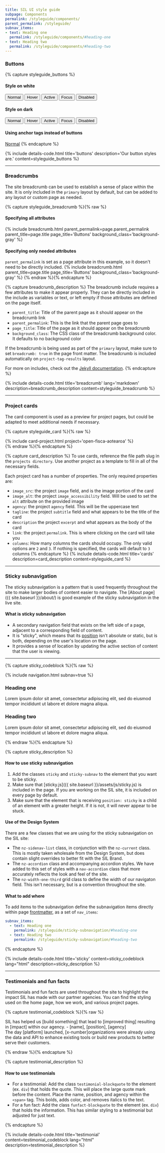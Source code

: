```yaml
---
title: SIL UI style guide
subpage: Components
permalink: /styleguide/components/
parent_permalink: /styleguide/
subnav_items:
- text: Heading one
  permalink: /styleguide/components/#heading-one
- text: Heading two
  permalink: /styleguide/components/#heading-two
---
```


### Buttons

{% capture styleguide_buttons %}

#### Style on white

<section class="nz-grid">
  <button class="nz-button">Normal</button>
  <button class="nz-button-hover">Hover</button>
  <button class="nz-button-active">Active</button>
  <button class="nz-button-focus">Focus</button>
  <button class="nz-button-disabled">Disabled</button>
</section>

#### Style on dark

<section class="background-dark nz-grid">
  <button class="nz-button nz-button-secondary">Normal</button>
  <button class="nz-button-hover nz-button-secondary">Hover</button>
  <button class="nz-button-active nz-button-secondary">Active</button>
  <button class="nz-button-focus nz-button-secondary">Focus</button>
  <button class="nz-button-disabled nz-button-secondary">Disabled</button>
</section>

#### Using anchor tags instead of buttons

<a class="nz-button nz-button-secondary" href="{{ dead_end_link }}">Normal</a>
{% endcapture %}

{% include details-code.html
   title='buttons'
   description='Our button styles are.'
   content=styleguide_buttons
%}

---

### Breadcrumbs

The site breadcrumb can be used to establish a sense of place within the site. It is only included in the `primary` layout by default, but can be added to any layout or custom page as needed.

{% capture styleguide_breadcrumb %}{% raw %}

#### Specifying all attributes

{% include breadcrumb.html
  parent_permalink=page.parent_permalink
  parent_title=page.title
  page_title='Buttons'
  background_class='background-gray'
%}

#### Specifying only needed attributes

`parent_permalink` is set as a page attribute in this example, so it doesn't need to be directly included.
{% include breadcrumb.html
  parent_title=page.title
  page_title='Buttons'
  background_class='background-gray'
%}
{% endraw %}{% endcapture %}

{% capture breadcrumb_description %}
The breadcrumb include requires a few attributes to make it appear properly. They can be directly included in the include as variables or text, or left empty if those attributes are defined on the page itself.

* `parent_title`: Title of the parent page as it should appear on the breadcrumb link
* `parent_permalink`: This is the link that the parent page goes to
* `page_title`: Title of the page as it should appear on the breadcrumb
* `background_class`: The CSS class of the breadcrumb background color. It defaults to no background color

If the breadcrumb is being used as part of the `primary` layout, make sure to set `breadcrumb: true` in the page front matter.
The breadcrumb is included automatically on `project-tag-results` layout.

For more on includes, check out the [Jekyll documentation](https://jekyllrb.com/docs/includes/).
{% endcapture %}

{% include details-code.html
   title='breadcrumb'
   lang='markdown'
   description=breadcrumb_description
   content=styleguide_breadcrumb
%}

---

### Project cards

The card component is used as a preview for project pages, but could be adapted to meet additional needs if necessary.

{% capture styleguide_card %}{% raw %}
<div class="nz-grid-full">
  <section class="nz-flex nz-flex-wrap">
    {% include card-project.html project='open-fisca-aotearoa' %}
  </section>
</div>
{% endraw %}{% endcapture %}

{% capture card_description %}
To use cards, reference the file path slug in the `projects directory`. Use another project as a template to fill in all of the necessary fields.

Each project card has a number of properties. The only required properties are:

* `image_src`: the project `image` field, and is the image portion of the card
* `image_alt`: the project `image_accessibility` field. Will be used to set the `alt` attribute on the provided image
* `agency`: the project `agency` field. This will be the uppercase text
* `tagline`: the project `subtitle` field and what appears to be the title of the card
* `description` the project `excerpt` and what appears as the body of the card
* `link`: the project `permalink`. This is where clicking on the card will take you
* `columns`: How many columns the cards should occupy. The only valid options are `2` and `3`. If nothing is specified, the cards will default to `3` columns
{% endcapture %}
{% include details-code.html
   title='cards'
   description=card_description
   content=styleguide_card
%}

---

### Sticky subnavigation

The sticky subnavigation is a pattern that is used frequently throughout the site to make larger bodies of content easier to navigate. The [About page]({{ site.baseurl }}/about/) is good example of the sticky subnavigation in the live site.

#### What is sticky subnavigation

* A secondary navigation field that exists on the left side of a page, adjacent to a corresponding field of content.
* It is "sticky", which means that its [position](https://developer.mozilla.org/en-US/docs/Web/CSS/position) isn't absolute or static, but is both, depending on the user's location on the page.
* It provides a sense of location by updating the active section of content that the user is viewing.

---

{% capture sticky_codeblock %}{% raw %}
<div class="nz-grid-full">
  <aside class="nz-width-one-third sticky sticky-subnav sticky-subnav-styleguide">
    {% include navigation.html subnav=true %}
  </aside>
  <section class="nz-width-two-thirds">
    <h3 id="heading-one">Heading one</h3>
    <p>Lorem ipsum dolor sit amet, consectetur adipiscing elit, sed do eiusmod tempor incididunt ut labore et dolore magna aliqua.</p>
    <h3 id="heading-two">Heading two</h3>
    <p>Lorem ipsum dolor sit amet, consectetur adipiscing elit, sed do eiusmod tempor incididunt ut labore et dolore magna aliqua.</p>
  </section>
</div>
{% endraw %}{% endcapture %}

{% capture sticky_description %}

#### How to use sticky subnavigation

1. Add the classes `sticky` and `sticky-subnav` to the element that you want to be sticky.
1. Make sure that [sticky.js]({{ site.baseurl }}/assets/js/sticky.js) is included in the page. If you are working on the SIL site, it is included on every page by default.
1. Make sure that the element that is receiving `position: sticky` is a child of an element with a greater height. If it is not, it will never appear to be stuck.

#### Use of the Design System

There are a few classes that we are using for the sticky subnavigation on the SIL site:

* The `nz-sidenav-list` class, in conjunction with the `nz-current` class. This is mostly taken wholesale from the Design System, but does contain slight overrides to better fit with the SIL Brand.
* The `nz-accordion` class and accompanying accordion styles. We have added to this set of styles with a `nav-accordion` class that more accurately reflects the look and feel of the site.
* The `nz-width-one-third` grid class to define the width of our navigaton field. This isn't necessary, but is a convention throughout the site.

#### What to add where

To add items to the subnavigation define the subnavigation items directly within page [frontmatter](https://jekyllrb.com/docs/frontmatter/), as a set of `nav_items`:

  ```yml
  subnav_items:
    - text: Heading one
      permalink: /styleguide/sticky-subnavigation/#heading-one
    - text: Heading two
      permalink: /styleguide/sticky-subnavigation/#heading-two
  ```

{% endcapture %}

{% include details-code.html
   title='sticky'
   content=sticky_codeblock
   lang="html"
   description=sticky_description
%}

---

### Testimonials and fun facts

Testimonials and fun facts are used throughout the site to highlight the impact SIL has made with our partner agencies. You can find the styling used on the home page, how we work, and various project pages.

{% capture testimonial_codeblock %}{% raw %}

<div class="testimonial-blockquote">
  SIL has helped us [build something] that lead to [improved thing] resulting in [impact] within our agency.
    <span>- [name], [position], [agency]</span>
</div>

<div class="funfact-blockquote">
  The day [platform] launched, [x-number]organizations were already using the data and API to enhance existing tools or build new products to better serve their customers.
</div>

{% endraw %}{% endcapture %}

{% capture testimonial_description %}

#### How to use testimonials

* For a testimonial: Add the class `testimonial-blockquote` to the element (ex. `div`) that holds the quote. This will place the large quote mark before the content. Place the name, position, and agency within the `<span>` tag. This bolds, adds color, and removes italics to the text.
* For a fun fact: Add the class `funfact-blockquote` to the element (ex. `div`) that holds the information. This has similar styling to a testimonial but adjusted for just text.

{% endcapture %}

{% include details-code.html
   title='testimonial'
   content=testimonial_codeblock
   lang="html"
   description=testimonial_description
%}
